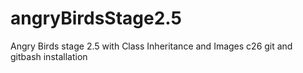 # angryBirdsStage2.5
Angry Birds stage 2.5 with Class Inheritance and Images
c26 git and gitbash installation 